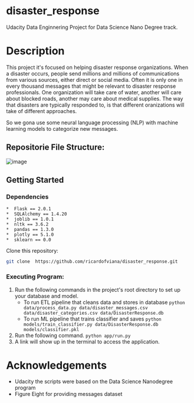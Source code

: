 # disaster_response
Udacity Data Enginnering Project for Data Science Nano Degree track.

# Description
This project it's focused on helping disaster response organizations. 
When a disaster occurs, people send millions and millions of communications from various sources, either direct or social media. Often it is only one in every thousand messages that might be relevant to disaster response professionals. One organization will take care of water, another will care about blocked roads, another may care about medical supplies. The way that disasters are typically responded to, is that different oranizations will take of different approaches.

So we gona use some neural language processing (NLP) with machine learning models to categorize new messages.

## Repositorie File Structure:

![image](https://user-images.githubusercontent.com/48634609/127741798-7fd305b4-9e80-4530-b8bf-66ef03a8dbed.png)

## Getting Started
### Dependencies
    *  Flask == 2.0.1
    *  SQLAlchemy == 1.4.20
    *  joblib == 1.0.1
    *  nltk == 3.6.2
    *  pandas == 1.3.0
    *  plotly == 5.1.0
    *  sklearn == 0.0
    
   
Clone this repository:

``` Bash
git clone  https://github.com/ricardofviana/disaster_response.git
```
### Executing Program:
1. Run the following commands in the project's root directory to set up your database and model.
    - To run ETL pipeline that cleans data and stores in database ```python data/process_data.py data/disaster_messages.csv data/disaster_categories.csv data/DisasterResponse.db```
    - To run ML pipeline that trains classifier and saves ```python models/train_classifier.py data/DisasterResponse.db models/classifier.pkl```
2. Run the following command. ```python app/run.py```
3. A link will show up in the terminal to access the application.

# Acknowledgements

- Udacity the scripts were based on the Data Science Nanodegree program
- Figure Eight for providing messages dataset
